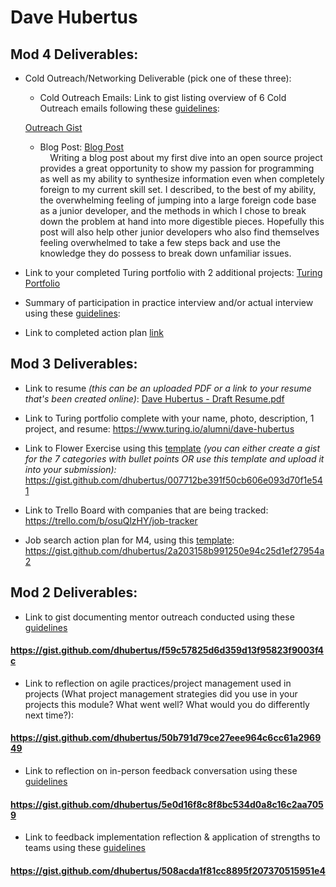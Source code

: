 # Dave Hubertus

## Mod 4 Deliverables:
* Cold Outreach/Networking Deliverable (pick one of these three):
    * Cold Outreach Emails: Link to gist listing overview of 6 Cold Outreach emails following these [guidelines](https://github.com/turingschool/career-development-curriculum/blob/master/module_four/cold_outreach_deliverable_guidelines.md):
    
    [Outreach Gist](https://gist.github.com/dhubertus/754393d80941e850ba46c7f477843b37)
    
    * Blog Post:
       [Blog Post](https://medium.com/@dhubertus/first-dive-into-an-open-source-project-56cc4635369f) </br>
     Writing a blog post about my first dive into an open source project provides a great opportunity to show my passion for programming as well as my ability to synthesize information even when completely foreign to my current skill set. I described, to the best of my ability, the overwhelming feeling of jumping into a large foreign code base as a junior developer, and the methods in which I chose to break down the problem at hand into more digestible pieces. Hopefully this post will also help other junior developers who also find themselves feeling overwhelmed to take a few steps back and use the knowledge they do possess to break down unfamiliar issues.</br>
* Link to your completed Turing portfolio with 2 additional projects: 
   [Turing Portfolio](https://www.turing.io/alumni/dave-hubertus)
* Summary of participation in practice interview and/or actual interview using these [guidelines](https://github.com/turingschool/career-development-curriculum/blob/master/module_four/interview_practice_reflection_guidelines.md):
* Link to completed action plan [link](https://gist.github.com/dhubertus/4b9e76c4c039b36ff4adc77964eb7602)

## Mod 3 Deliverables:

* Link to resume *(this can be an uploaded PDF or a link to your resume that's been created online)*: 
[Dave Hubertus - Draft Resume.pdf](https://github.com/turingschool/career-development-curriculum/files/982193/Dave.Hubertus.-.Draft.Resume.pdf)

* Link to Turing portfolio complete with your name, photo, description, 1 project, and resume:
https://www.turing.io/alumni/dave-hubertus

* Link to Flower Exercise using this [template](https://github.com/turingschool/career-development-curriculum/blob/master/files/Career%20Unit%20-%20The%20Flower%20Diagram.pdf) *(you can either create a gist for the 7 categories with bullet points OR use this template and upload it into your submission):*
https://gist.github.com/dhubertus/007712be391f50cb606e093d70f1e541

* Link to Trello Board with companies that are being tracked: 
https://trello.com/b/osuQlzHY/job-tracker

* Job search action plan for M4, using this [template](https://github.com/turingschool/career-development-curriculum/blob/master/module_three/mod_4_action_plan_template.md):
https://gist.github.com/dhubertus/2a203158b991250e94c25d1ef27954a2


## Mod 2 Deliverables:
* Link to gist documenting mentor outreach conducted using these [guidelines](https://github.com/turingschool/career-development-curriculum/blob/master/module_two/cold_outreach_i_guidelines.md)

#### https://gist.github.com/dhubertus/f59c57825d6d359d13f95823f9003f4c

* Link to reflection on agile practices/project management used in projects (What project management strategies did you use in your projects this module? What went well? What would you do differently next time?):

#### https://gist.github.com/dhubertus/50b791d79ce27eee964c6cc61a296949

* Link to reflection on in-person feedback conversation using these [guidelines](https://github.com/turingschool/career-development-curriculum/blob/master/module_two/feedback_conversation_reflection_guidelines.md)

#### https://gist.github.com/dhubertus/5e0d16f8c8f8bc534d0a8c16c2aa7059

* Link to feedback implementation reflection & application of strengths to teams using these [guidelines](https://github.com/turingschool/career-development-curriculum/blob/master/module_two/feedback_implementation_strengths_reflection.md)

#### https://gist.github.com/dhubertus/508acda1f81cc8895f207370515951e4
